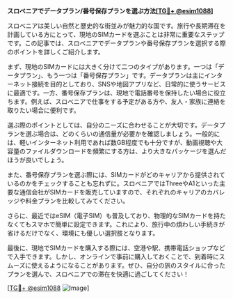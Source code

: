 **スロベニアでデータプラン/番号保存プランを選ぶ方法[[TG💪+ @esim1088](https://t.me/s/esim1088)]**

スロベニアは美しい自然と歴史的な街並みが魅力的な国です。旅行や長期滞在を計画している方にとって、現地のSIMカードを選ぶことは非常に重要なステップです。この記事では、スロベニアでデータプランや番号保存プランを選択する際のポイントを詳しくご紹介します。

まず、現地のSIMカードには大きく分けて二つのタイプがあります。一つは「データプラン」、もう一つは「番号保存プラン」です。データプランは主にインターネット接続を目的としており、SNSや地図アプリなど、日常的に使うサービスに最適です。一方、番号保存プランは、現地で電話番号を保持したい場合に役立ちます。例えば、スロベニアで仕事をする予定がある方や、友人・家族に連絡を取りたい場合に便利です。

選ぶ際のポイントとしては、自分のニーズに合わせることが大切です。データプランを選ぶ場合は、どのくらいの通信量が必要かを確認しましょう。一般的には、軽いインターネット利用であれば数GB程度でも十分ですが、動画視聴や大容量のファイルダウンロードを頻繁にする方は、より大きなパッケージを選んだほうが良いでしょう。

また、番号保存プランを選ぶ際には、SIMカードがどのキャリアから提供されているのかをチェックすることも忘れずに。スロベニアではThreeやA1といった主要な通信会社がSIMカードを販売していますので、それぞれのキャリアのカバレッジや料金プランを比較してみてください。

さらに、最近ではeSIM（電子SIM）も普及しており、物理的なSIMカードを持たなくてもスマホで簡単に設定できます。これにより、旅行中の煩わしい手続きが省けるだけでなく、環境にも優しい選択肢となります。

最後に、現地でSIMカードを購入する際には、空港や駅、携帯電話ショップなどで入手できます。しかし、オンラインで事前に購入しておくことで、到着時にスムーズに使えるようになることがあります。ぜひ、自分の旅のスタイルに合ったプランを選んで、スロベニアでの滞在を快適に過ごしてください！

[[TG💪+ @esim1088](https://t.me/s/esim1088) ![Image](https://i.postimg.cc/Y0z9fWf4/image.png)]